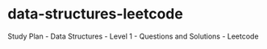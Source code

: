 # data-structures-leetcode
Study Plan - Data Structures - Level 1 - Questions and Solutions - Leetcode

